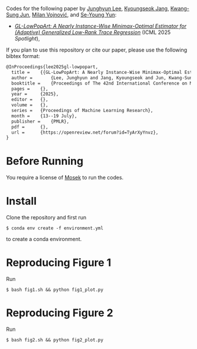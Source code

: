 Codes for the following paper by [Junghyun Lee](https://nick-jhlee.github.io/), [Kyoungseok Jang](https://jajajang.github.io), [Kwang-Sung Jun](https://kwangsungjun.github.io), [Milan Vojnović](https://personal.lse.ac.uk/vojnovic/), and [Se-Young Yun](https://fbsqkd.github.io/):
- [_GL-LowPopArt: A Nearly Instance-Wise Minimax-Optimal Estimator for (Adaptive) Generalized Low-Rank Trace Regression_](https://openreview.net/forum?id=TyArXyYnvz) (ICML 2025 *Spotlight*),

If you plan to use this repository or cite our paper, please use the following bibtex format:

```latex
@InProceedings{lee2025gl-lowpopart,
  title = 	 {{GL-LowPopArt: A Nearly Instance-Wise Minimax-Optimal Estimator for (Adaptive) Generalized Low-Rank Trace Regression}},
  author =       {Lee, Junghyun and Jang, Kyoungseok and Jun, Kwang-Sung and Vojnovi\`{c}, Milan and Yun, Se-Young},
  booktitle = 	 {Proceedings of The 42nd International Conference on Machine Learning},
  pages = 	 {},
  year = 	 {2025},
  editor = 	 {},
  volume = 	 {},
  series = 	 {Proceedings of Machine Learning Research},
  month = 	 {13--19 July},
  publisher =    {PMLR},
  pdf = 	 {},
  url = 	 {https://openreview.net/forum?id=TyArXyYnvz},
}
```

# Before Running
You require a license of [Mosek](https://www.mosek.com) to run the codes.

# Install
Clone the repository and first run
```shell
$ conda env create -f environment.yml
```
to create a conda environment.

# Reproducing Figure 1
Run
```shell
$ bash fig1.sh && python fig1_plot.py
```

# Reproducing Figure 2
Run
```shell
$ bash fig2.sh && python fig2_plot.py
```